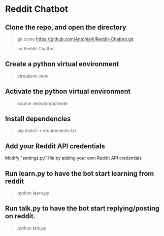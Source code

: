 # Reddit Chatbot

## Clone the repo, and open the directory
> git clone https://github.com/AntonisKl/Reddit-Chatbot.git

> cd Reddit-Chatbot

## Create a python virtual environment
> virtualenv venv

## Activate the python virtual environment
> source venv/bin/activate

## Install dependencies
> pip install -r requirements.txt

## Add your Reddit API credentials
Modify "settings.py" file by adding your own Reddit API credentials

## Run learn.py to have the bot start learning from reddit
> python learn.py

## Run talk.py to have the bot start replying/posting on reddit.
> python talk.py
